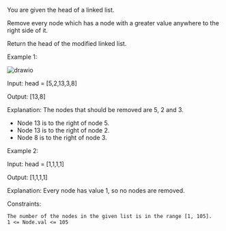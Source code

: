 You are given the head of a linked list.

Remove every node which has a node with a greater value anywhere to the right side of it.

Return the head of the modified linked list.

 

Example 1:

![drawio](https://github.com/marouanaddou/Problem-Solving/assets/105064179/a0417dc3-6b90-4998-a1de-99aa61cc0f1b)

Input: head = [5,2,13,3,8]

Output: [13,8]

Explanation: The nodes that should be removed are 5, 2 and 3.
- Node 13 is to the right of node 5.
- Node 13 is to the right of node 2.
- Node 8 is to the right of node 3.

Example 2:

Input: head = [1,1,1,1]

Output: [1,1,1,1]

Explanation: Every node has value 1, so no nodes are removed.

 

Constraints:

    The number of the nodes in the given list is in the range [1, 105].
    1 <= Node.val <= 105


